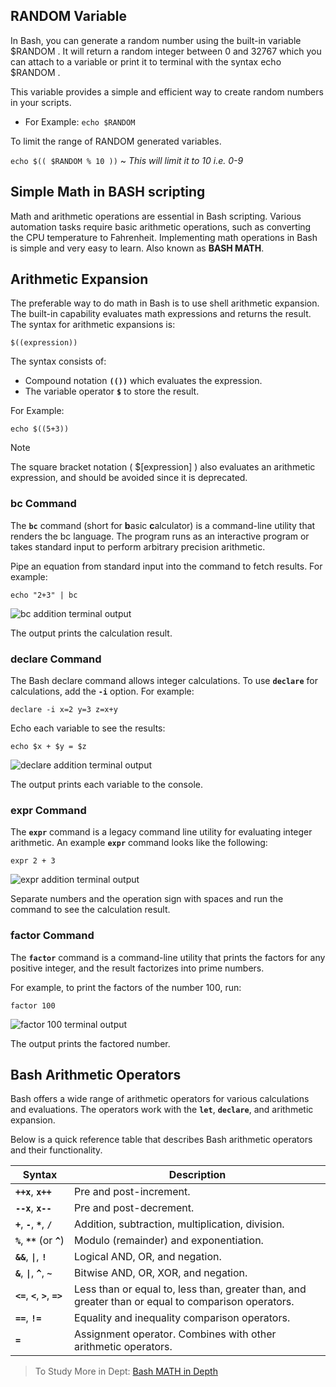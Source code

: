 
## RANDOM Variable

In Bash, you can generate a random number using the built-in variable $RANDOM . It will return a random integer between 0 and 32767 which you can attach to a variable or print it to terminal with the syntax echo $RANDOM . 

This variable provides a simple and efficient way to create random numbers in your scripts.
* For Example:  `echo $RANDOM`

To limit the range of RANDOM generated variables.

`echo $(( $RANDOM % 10 ))`   ~ *This will limit it to 10 i.e. 0-9*

## Simple Math in BASH scripting

Math and arithmetic operations are essential in Bash scripting. Various automation tasks require basic arithmetic operations, such as converting the CPU temperature to Fahrenheit. Implementing math operations in Bash is simple and very easy to learn. Also known as **BASH MATH**.

## Arithmetic Expansion

The preferable way to do math in Bash is to use shell arithmetic expansion. The built-in capability evaluates math expressions and returns the result. The syntax for arithmetic expansions is:

```
$((expression))
```

The syntax consists of:

- Compound notation **`(())`** which evaluates the expression.
- The variable operator **`$`** to store the result.

For Example:
```
echo $((5+3))
```


> [!NOTE]
  The square bracket notation ( $[expression] ) also evaluates an arithmetic expression, and should be avoided since it is deprecated.	

### bc Command

The **`bc`** command (short for **b**asic **c**alculator) is a command-line utility that renders the bc language. The program runs as an interactive program or takes standard input to perform arbitrary precision arithmetic.

Pipe an equation from standard input into the command to fetch results. For example:

```
echo "2+3" | bc
```

![bc addition terminal output](https://phoenixnap.com/kb/wp-content/uploads/2022/04/bc-addition-terminal-output.png)

The output prints the calculation result.

### declare Command

The Bash declare command allows integer calculations. To use **`declare`** for calculations, add the **`-i`** option. For example:

```
declare -i x=2 y=3 z=x+y
```

Echo each variable to see the results:

```
echo $x + $y = $z
```

![declare addition terminal output](https://phoenixnap.com/kb/wp-content/uploads/2022/04/declare-addition-terminal-output.png)

The output prints each variable to the console.

### expr Command

The **`expr`** command is a legacy command line utility for evaluating integer arithmetic. An example **`expr`** command looks like the following:

```
expr 2 + 3
```

![expr addition terminal output](https://phoenixnap.com/kb/wp-content/uploads/2022/04/expr-addition-terminal-output.png)

Separate numbers and the operation sign with spaces and run the command to see the calculation result.

### factor Command

The **`factor`** command is a command-line utility that prints the factors for any positive integer, and the result factorizes into prime numbers.

For example, to print the factors of the number 100, run:

```
factor 100
```

![factor 100 terminal output](https://phoenixnap.com/kb/wp-content/uploads/2022/04/factor-100-terminal-output.png)

The output prints the factored number.

## Bash Arithmetic Operators

Bash offers a wide range of arithmetic operators for various calculations and evaluations. The operators work with the **`let`**, **`declare`**, and arithmetic expansion.

Below is a quick reference table that describes Bash arithmetic operators and their functionality.

| Syntax                               | Description                                                                                        |
| ------------------------------------ | -------------------------------------------------------------------------------------------------- |
| **`++x`**, **`x++`**                 | Pre and post-increment.                                                                            |
| **`--x`**, **`x--`**                 | Pre and post-decrement.                                                                            |
| **`+`**, **`-`**, **`*`**, **`/`**   | Addition, subtraction, multiplication, division.                                                   |
| **`%`**, **`**`** (or **`^`**)       | Modulo (remainder) and exponentiation.                                                             |
| **`&&`**, **`\|`**, **`!`**          | Logical AND, OR, and negation.                                                                     |
| **`&`**, **`\|`**, **`^`**, **`~`**  | Bitwise AND, OR, XOR, and negation.                                                                |
| **`<=`**, **`<`**, **`>`**, **`=>`** | Less than or equal to, less than, greater than, and greater than or equal to comparison operators. |
| **`==`**, **`!=`**                   | Equality and inequality comparison operators.                                                      |
| **`=`**                              | Assignment operator. Combines with other arithmetic operators.                                     |

> To Study More in Dept: [Bash MATH in Depth](https://phoenixnap.com/kb/bash-math#ftoc-heading-3)
